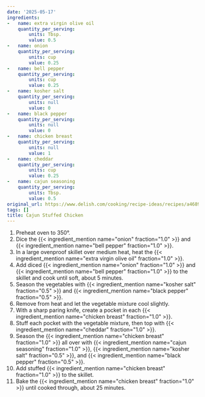 ```yaml
---
date: '2025-05-17'
ingredients:
-   name: extra virgin olive oil
    quantity_per_serving:
        units: Tbsp.
        value: 0.5
-   name: onion
    quantity_per_serving:
        units: cup
        value: 0.25
-   name: bell pepper
    quantity_per_serving:
        units: cup
        value: 0.25
-   name: kosher salt
    quantity_per_serving:
        units: null
        value: 0
-   name: black pepper
    quantity_per_serving:
        units: null
        value: 0
-   name: chicken breast
    quantity_per_serving:
        units: null
        value: 1
-   name: cheddar
    quantity_per_serving:
        units: cup
        value: 0.25
-   name: cajun seasoning
    quantity_per_serving:
        units: Tbsp.
        value: 0.5
original_url: https://www.delish.com/cooking/recipe-ideas/recipes/a46891/cajun-stuffed-chicken-recipe/
tags: []
title: Cajun Stuffed Chicken
---
```


1. Preheat oven to 350°.
2. Dice the {{< ingredient_mention name="onion" fraction="1.0" >}} and {{< ingredient_mention name="bell pepper" fraction="1.0" >}}.
3. In a large ovenproof skillet over medium heat, heat the {{< ingredient_mention name="extra virgin olive oil" fraction="1.0" >}}.
4. Add diced {{< ingredient_mention name="onion" fraction="1.0" >}} and {{< ingredient_mention name="bell pepper" fraction="1.0" >}} to the skillet and cook until soft, about 5 minutes.
5. Season the vegetables with {{< ingredient_mention name="kosher salt" fraction="0.5" >}} and {{< ingredient_mention name="black pepper" fraction="0.5" >}}.
6. Remove from heat and let the vegetable mixture cool slightly.
7. With a sharp paring knife, create a pocket in each {{< ingredient_mention name="chicken breast" fraction="1.0" >}}.
8. Stuff each pocket with the vegetable mixture, then top with {{< ingredient_mention name="cheddar" fraction="1.0" >}}.
9. Season the {{< ingredient_mention name="chicken breast" fraction="1.0" >}} all over with {{< ingredient_mention name="cajun seasoning" fraction="1.0" >}}, {{< ingredient_mention name="kosher salt" fraction="0.5" >}}, and {{< ingredient_mention name="black pepper" fraction="0.5" >}}.
10. Add stuffed {{< ingredient_mention name="chicken breast" fraction="1.0" >}} to the skillet.
11. Bake the {{< ingredient_mention name="chicken breast" fraction="1.0" >}} until cooked through, about 25 minutes.
